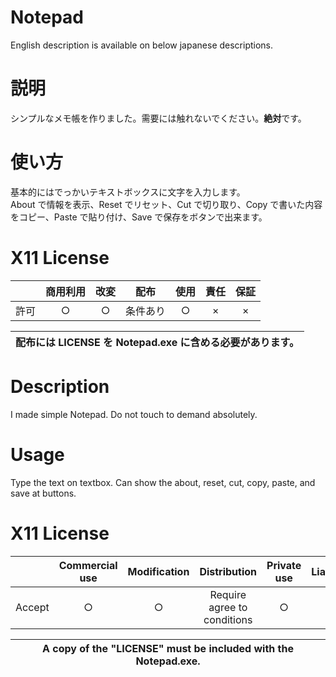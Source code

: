 # Notepad
English description is available on below japanese descriptions.
# 説明
シンプルなメモ帳を作りました。需要には触れないでください。**絶対**です。
# 使い方
基本的にはでっかいテキストボックスに文字を入力します。</br>About で情報を表示、Reset でリセット、Cut で切り取り、Copy で書いた内容をコピー、Paste で貼り付け、Save で保存をボタンで出来ます。
# X11 License
||商用利用|改変|配布|使用|責任|保証|
|:-:|:-:|:-:|:-:|:-:|:-:|:-:|
|許可|○|○|条件あり|○|×|×|

|配布には LICENSE を Notepad.exe に含める必要があります。|
|:-:|

# Description
I made simple Notepad. Do not touch to demand absolutely.
# Usage
Type the text on textbox. Can show the about, reset, cut, copy, paste, and save at buttons.
# X11 License
||Commercial use|Modification|Distribution|Private use|Liability|Warranty|
|:-:|:-:|:-:|:-:|:-:|:-:|:-:|
|Accept|○|○|Require agree to conditions|○|×|×|

|A copy of the "LICENSE" must be included with the Notepad.exe.|
|:-:|
